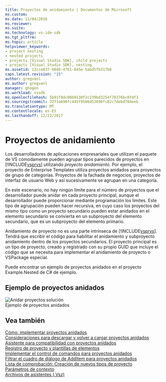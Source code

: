 ```yaml
---
title: Proyectos de anidamiento | Documentos de Microsoft
ms.custom: 
ms.date: 11/04/2016
ms.reviewer: 
ms.suite: 
ms.technology: vs-ide-sdk
ms.tgt_pltfrm: 
ms.topic: article
helpviewer_keywords:
- project nesting
- nested projects
- projects [Visual Studio SDK], child projects
- projects [Visual Studio SDK], nesting
ms.assetid: 12cce037-9840-4761-845e-5abd5fb317b0
caps.latest.revision: "15"
author: gregvanl
ms.author: gregvanl
manager: ghogen
ms.workload: vssdk
ms.openlocfilehash: 5b91f9dc00b9130f2c239bd3254f78376bc0fdf3
ms.sourcegitcommit: 32f1a690fc445f9586d53698fc82c7debd784eeb
ms.translationtype: MT
ms.contentlocale: es-ES
ms.lasthandoff: 12/22/2017
---
```

# <a name="nesting-projects"></a>Proyectos de anidamiento
Los desarrolladores de aplicaciones empresariales que utilizan el paquete de VS cómodamente pueden agrupar tipos parecidos de proyectos en [!INCLUDE[vsprvs](../../code-quality/includes/vsprvs_md.md)] utilizando *proyecto anidamiento*. Por ejemplo, el proyecto de Enterprise Templates utiliza proyectos anidados para proyectos de grupo de categorías. Proyectos de la fachada de negocios, proyectos de interfaz de usuario Web y así sucesivamente se agrupan en una categoría.  
  
 En este escenario, no hay ningún límite para el número de proyectos que el desarrollador puede anidar en cada proyecto principal, aunque el desarrollador puede proporcionar mediante programación los límites. Este tipo de agrupación pueden hacer recursiva, en cuyo caso los proyectos del mismo tipo como un proyecto secundario pueden estar anidados en el elemento secundario se convierta en un subproyecto del elemento secundario, que es un subproyecto del elemento primario.  
  
 Anidamiento de proyecto no es una parte intrínseca de [!INCLUDE[vsprvs](../../code-quality/includes/vsprvs_md.md)]. Tendrá que escribir el código para habilitar el anidamiento y subproyecto anidamiento dentro de los proyectos secundarios. El proyecto principal es un tipo de proyecto, creado y registrado con su propio GUID que incluye el código que se necesita para implementar el anidamiento de proyecto o VSPackage especial.  
  
 Puede encontrar un ejemplo de proyectos anidados en el proyecto Example.Nested de C# de ejemplo.  
  
## <a name="nested-projects-example"></a>Ejemplo de proyectos anidados  
 ![Anidar proyectos solución](../../extensibility/internals/media/vsnestedprojects.gif "vsNestedProjects")  
Ejemplo de proyectos anidados  
  
## <a name="see-also"></a>Vea también  
 [Cómo: implementar proyectos anidados](../../extensibility/internals/how-to-implement-nested-projects.md)   
 [Consideraciones para descargar y volver a cargar proyectos anidados](../../extensibility/internals/considerations-for-unloading-and-reloading-nested-projects.md)   
 [Asistente para compatibilidad con proyectos anidados](../../extensibility/internals/wizard-support-for-nested-projects.md)   
 [Registro de proyecto y plantillas de elementos](../../extensibility/internals/registering-project-and-item-templates.md)   
 [Implementar el control de comandos para proyectos anidados](../../extensibility/internals/implementing-command-handling-for-nested-projects.md)   
 [Filtrar el cuadro de diálogo de AddItem para proyectos anidados](../../extensibility/internals/filtering-the-additem-dialog-box-for-nested-projects.md)   
 [Lista de comprobación: Creación de nuevos tipos de proyecto](../../extensibility/internals/checklist-creating-new-project-types.md)   
 [Parámetros de contexto](../../extensibility/internals/context-parameters.md)   
 [Archivos de asistentes (.Vsz)](../../extensibility/internals/wizard-dot-vsz-file.md)